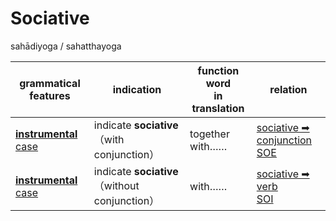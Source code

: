 # Sociative
sahādiyoga / sahatthayoga

|grammatical features|indication|function word<br>in translation|relation|
|-|-|-|-|
|[**instrumental** case](https://assets-hk.wikipali.org/pali-handbook/zh-Hans/declension/instr.html)|indicate **sociative**（with conjunction）|together with……|[sociative ➡ conjunction<br>SOE](https://assets-hk.wikipali.org/pali-handbook/zh-Hans/basic-relation/instr/instr-soe.html)|
|[**instrumental** case](https://assets-hk.wikipali.org/pali-handbook/zh-Hans/declension/instr.html)|indicate **sociative**（without conjunction）|with……|[sociative ➡ verb<br>SOI](https://assets-hk.wikipali.org/pali-handbook/zh-Hans/basic-relation/instr/instr-soi.html)|
